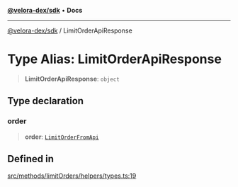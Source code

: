 [**@velora-dex/sdk**](../README.md) • **Docs**

***

[@velora-dex/sdk](../globals.md) / LimitOrderApiResponse

# Type Alias: LimitOrderApiResponse

> **LimitOrderApiResponse**: `object`

## Type declaration

### order

> **order**: [`LimitOrderFromApi`](LimitOrderFromApi.md)

## Defined in

[src/methods/limitOrders/helpers/types.ts:19](https://github.com/VeloraDEX/sdk/blob/master/src/methods/limitOrders/helpers/types.ts#L19)
